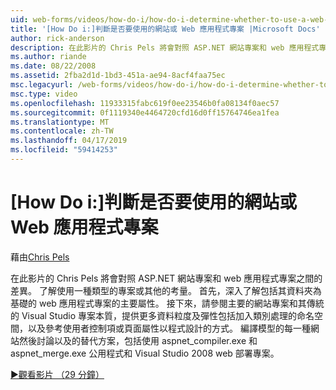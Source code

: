 ```yaml
---
uid: web-forms/videos/how-do-i/how-do-i-determine-whether-to-use-a-web-site-or-a-web-application-project
title: '[How Do i:]判斷是否要使用的網站或 Web 應用程式專案 |Microsoft Docs'
author: rick-anderson
description: 在此影片的 Chris Pels 將會對照 ASP.NET 網站專案和 web 應用程式專案之間的差異。 了解使用的考量...
ms.author: riande
ms.date: 08/22/2008
ms.assetid: 2fba2d1d-1bd3-451a-ae94-8acf4faa75ec
msc.legacyurl: /web-forms/videos/how-do-i/how-do-i-determine-whether-to-use-a-web-site-or-a-web-application-project
msc.type: video
ms.openlocfilehash: 11933315fabc619f0ee23546b0fa08134f0aec57
ms.sourcegitcommit: 0f1119340e4464720cfd16d0ff15764746ea1fea
ms.translationtype: MT
ms.contentlocale: zh-TW
ms.lasthandoff: 04/17/2019
ms.locfileid: "59414253"
---
```

# <a name="how-do-i-determine-whether-to-use-a-web-site-or-a-web-application-project"></a>[How Do i:]判斷是否要使用的網站或 Web 應用程式專案

藉由[Chris Pels](https://twitter.com/chrispels)

在此影片的 Chris Pels 將會對照 ASP.NET 網站專案和 web 應用程式專案之間的差異。 了解使用一種類型的專案或其他的考量。 首先，深入了解包括其資料夾為基礎的 web 應用程式專案的主要屬性。 接下來，請參閱主要的網站專案和其傳統的 Visual Studio 專案本質，提供更多資料粒度及彈性包括加入類別處理的命名空間，以及參考使用者控制項或頁面屬性以程式設計的方式。 編譯模型的每一種網站然後討論以及的替代方案，包括使用 aspnet\_compiler.exe 和 aspnet\_merge.exe 公用程式和 Visual Studio 2008 web 部署專案。

[&#9654;觀看影片 （29 分鐘）](https://channel9.msdn.com/Blogs/ASP-NET-Site-Videos/how-do-i-determine-whether-to-use-a-web-site-or-a-web-application-project)
